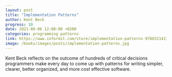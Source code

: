 ```yaml
---
layout: post
title: "Implementation Patterns"
author: Kent Beck
progress: 10
date: 2021-06-06 12:00:00 +0200
categories: programming patterns
link: https://www.informit.com/store/implementation-patterns-9780321413093
image: /books/images/posts/implementation-patterns.jpg
---
```


Kent Beck reflects on the outcome of hundreds of critical decisions programmers make every day to come up with patterns for writing simpler, clearer, better organized, and more cost effective software.